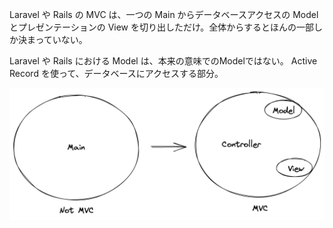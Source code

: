 Laravel や Rails の MVC は、一つの Main からデータベースアクセスの Model とプレゼンテーションの View を切り出しただけ。全体からするとほんの一部しか決まっていない。

Laravel や Rails における Model は、本来の意味でのModelではない。
Active Record を使って、データベースにアクセスする部分。

![MVC or Not MVC](./mvc-framework.png)
